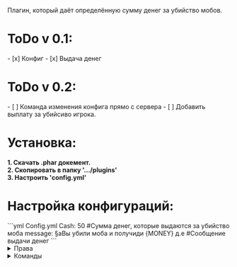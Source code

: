 Плагин, который даёт определённую сумму денег за убийство мобов.
<h1>ToDo v 0.1:</h1>
- [x] Конфиг
- [x] Выдача денег
<h1>ToDo v 0.2: </h1>
- [ ] Команда изменения конфига прямо с сервера
- [ ] Добавить выплату за убийсиво игрока.</br>
<h1>Установка:</h1>
<b>1. Скачать .phar докемент.</br> 2. Скопировать в папку '.../plugins'</br>3. Настроить 'config.yml'</b></br> 
<h1>Настройка конфигураций:</h1>
```yml
Config.yml
Cash: 50 #Сумма денег, которые выдаются за убийство моба
message: §aВы убили моба и получиди {MONEY} д.е #Сообщение выдачи денег
```
<details>
 <summary>Права</summary>
 <p>Нет прав</p>
</details>
<details>
 <summary>Команды</summary>
 <p>Нет команд</p>
</details>
